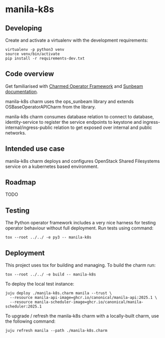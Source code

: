 # manila-k8s

## Developing

Create and activate a virtualenv with the development requirements:

    virtualenv -p python3 venv
    source venv/bin/activate
    pip install -r requirements-dev.txt

## Code overview

Get familiarised with [Charmed Operator Framework](https://juju.is/docs/sdk)
and [Sunbeam documentation](sunbeam-docs).

manila-k8s charm uses the ops\_sunbeam library and extends
OSBaseOperatorAPICharm from the library.

manila-k8s charm consumes database relation to connect to database,
identity-service to register the service endpoints to keystone
and ingress-internal/ingress-public relation to get exposed over
internal and public networks.

## Intended use case

manila-k8s charm deploys and configures OpenStack Shared Filesystems
service on a kubernetes based environment.

## Roadmap

TODO

## Testing

The Python operator framework includes a very nice harness for testing
operator behaviour without full deployment. Run tests using command:

    tox --root ../../ -e py3 -- manila-k8s

## Deployment

This project uses tox for building and managing. To build the charm
run:

    tox --root ../../ -e build -- manila-k8s

To deploy the local test instance:

    juju deploy ./manila-k8s.charm manila --trust \
      --resource manila-api-image=ghcr.io/canonical/manila-api:2025.1 \
      --resource manila-scheduler-image=ghcr.io/canonical/manila-scheduler:2025.1

To upgrade / refresh the manila-k8s charm with a locally-built charm, use the
following command:

    juju refresh manila --path ./manila-k8s.charm


<!-- LINKS -->

[sunbeam-docs]: https://opendev.org/openstack/sunbeam-charms/src/branch/main/README.md
